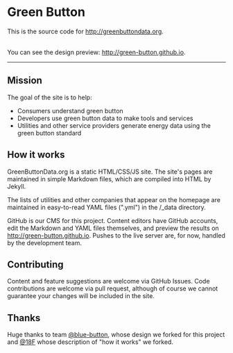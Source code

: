 Green Button
======================
This is the source code for http://greenbuttondata.org. 

<br />You can see the design preview: http://green-button.github.io.
<hr />

Mission
---
The goal of the site is to help:
- Consumers understand green button
- Developers use green button data to make tools and services
- Utilities and other service providers generate energy data using the green button standard

How it works
---
GreenButtonData.org is a static HTML/CSS/JS site. The site's pages are maintained in simple Markdown files, which are compiled into HTML by Jekyll.

The lists of utilities and other companies that appear on the homepage are maintained in easy-to-read YAML files (".yml") in the /_data directory.

GitHub is our CMS for this project. Content editors have GitHub accounts, edit the Markdown and YAML files themselves, and preview the results on http://green-button.github.io. Pushes to the live server are, for now, handled by the development team.

Contributing
---
Content and feature suggestions are welcome via GitHub Issues. Code contributions are welcome via pull request, although of course we cannot guarantee your changes will be included in the site.

Thanks
---
Huge thanks to team [@blue-button](https://github.com/blue-button), whose design we forked for this project and [@18F](https://github.com/18F) whose description of "how it works" we forked.
